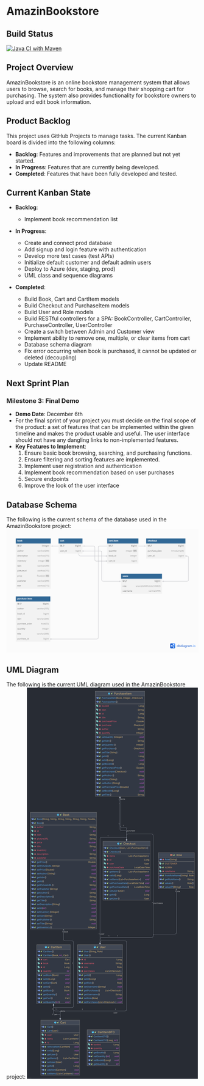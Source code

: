 # AmazinBookstore
## Build Status
[![Java CI with Maven](https://github.com/jaydonhaghighi/SYSC4806_AmazinBookstore/actions/workflows/maven.yml/badge.svg)](https://github.com/jaydonhaghighi/SYSC4806_AmazinBookstore/actions/workflows/maven.yml)
## Project Overview
AmazinBookstore is an online bookstore management system that allows users to browse, search for books, and manage their shopping cart for purchasing. The system also provides functionality for bookstore owners to upload and edit book information.

## Product Backlog
This project uses GitHub Projects to manage tasks. The current Kanban board is divided into the following columns:
- **Backlog**: Features and improvements that are planned but not yet started.
- **In Progress**: Features that are currently being developed.
- **Completed**: Features that have been fully developed and tested.
## Current Kanban State
- **Backlog**:
  - Implement book recommendation list

- **In Progress**:
  - Create and connect prod database
  - Add signup and login feature with authentication
  - Develop more test cases (test APIs)
  - Initialize default customer and default admin users
  - Deploy to Azure (dev, staging, prod)
  - UML class and sequence diagrams

- **Completed**:
  - Build Book, Cart and CartItem models
  - Build Checkout and PurchaseItem models
  - Build User and Role models
  - Build RESTful controllers for a SPA: BookController, CartController, PurchaseController, UserController
  - Create a switch between Admin and Customer view
  - Implement ability to remove one, multiple, or clear items from cart
  - Database schema diagram
  - Fix error occurring when book is purchased, it cannot be updated or deleted (decoupling)
  - Update README

## Next Sprint Plan
### Milestone 3: Final Demo
- **Demo Date**: December 6th
- For the final sprint of your project you must decide on the final scope of the product: a set of features that can be implemented within the given timeline and makes the product usable and useful. The user interface should not have any dangling links to non-implemented features.
- **Key Features to Implement**:
  1. Ensure basic book browsing, searching, and purchasing functions.
  2. Ensure filtering and sorting features are implemented.
  3. Implement user registration and authentication
  4. Implement book recommendation based on user purchases
  5. Secure endpoints
  6. Improve the look of the user interface

## Database Schema
The following is the current schema of the database used in the AmazinBookstore project:
![Database schema milestone 1.png](Diagrams%2FDatabase%20schema%20milestone%201.png)

## UML Diagram
The following is the current UML diagram used in the AmazinBookstore project:
![UML Diagram Miletone 1.png](Diagrams/UML%20Diagram%20Milestone%201.png)